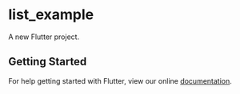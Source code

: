 # list_example

A new Flutter project.

## Getting Started

For help getting started with Flutter, view our online
[documentation](http://flutter.io/).
